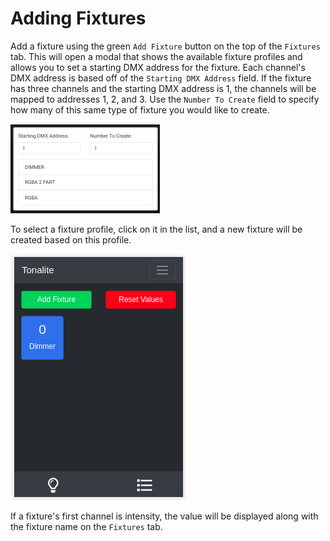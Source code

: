 # Adding Fixtures

Add a fixture using the green `Add Fixture` button on the top of the `Fixtures` tab. This will open a modal that shows the available fixture profiles and allows you to set a starting DMX address for the fixture. Each channel's DMX address is based off of the `Starting DMX Address` field. If the fixture has three channels and the starting DMX address is 1, the channels will be mapped to addresses 1, 2, and 3. Use the `Number To Create` field to specify how many of this same type of fixture you would like to create.

![Fixture profiles modal](../images/fixture_profiles_modal.png)

To select a fixture profile, click on it in the list, and a new fixture will be created based on this profile.

![Fixture added](../images/fixture_added.png)

If a fixture's first channel is intensity, the value will be displayed along with the fixture name on the `Fixtures` tab.